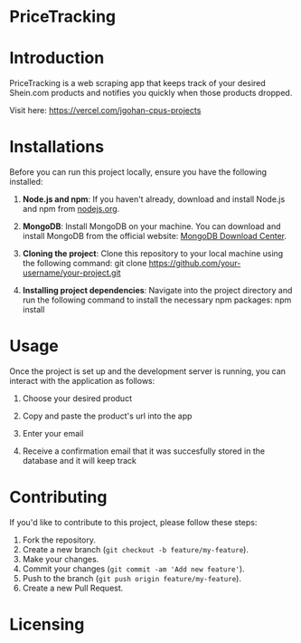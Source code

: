 # PriceTracking

# Introduction

PriceTracking is a web scraping app that keeps track of your desired Shein.com products and notifies you quickly when those products dropped. 

Visit here: https://vercel.com/jgohan-cpus-projects

# Installations

Before you can run this project locally, ensure you have the following installed:

1. **Node.js and npm**: If you haven't already, download and install Node.js and npm from [nodejs.org](https://nodejs.org/).

2. **MongoDB**: Install MongoDB on your machine. You can download and install MongoDB from the official website: [MongoDB Download Center](https://www.mongodb.com/try/download/community).

3. **Cloning the project**: Clone this repository to your local machine using the following command: git clone https://github.com/your-username/your-project.git

4. **Installing project dependencies**: Navigate into the project directory and run the following command to install the necessary npm packages: npm install

# Usage

Once the project is set up and the development server is running, you can interact with the application as follows:

1. Choose your desired product

2. Copy and paste the product's url into the app

3. Enter your email

4. Receive a confirmation email that it was succesfully stored in the database and it will keep track

# Contributing

If you'd like to contribute to this project, please follow these steps:

1. Fork the repository.
2. Create a new branch (`git checkout -b feature/my-feature`).
3. Make your changes.
4. Commit your changes (`git commit -am 'Add new feature'`).
5. Push to the branch (`git push origin feature/my-feature`).
6. Create a new Pull Request.

# Licensing
